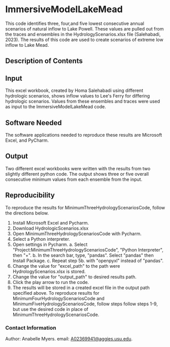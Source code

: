 # ImmersiveModelLakeMead
This code identifies three, four,and five lowest consecutive annual scenarios of natural inflow to Lake Powell. These values are pulled out from the traces and ensembles in the HydrologyScenarios.xlsx file (Salehabadi, 2023). The results of this code are used to create scenarios of extreme low inflow to Lake Mead.
## Description of Contents
## Input
This excel workbook, created by Homa Salehabadi using different hydrologic scenarios, shows inflow values to Lee's Ferry for differing hydrologic scenarios. Values from these ensembles and traces were used as input to the ImmersiveModelLakeMead code.
## Software Needed
The software applications needed to reproduce these results are Microsoft Excel, and PyCharm.
## Output
Two different excel workbooks were written with the results from two slightly different python code. The output shows three or five overall consecutive minimum values from each ensemble from the input.
## Reproducibility
To reproduce the results for MinimumThreeHydrologyScenariosCode, follow the directions below.
1. Install Microsoft Excel and Pycharm.
2. Download HydrologicScenarios.xlsx
3. Open MinimumThreeHydrologyScenariosCode with Pycharm.
4. Select a Python interpreter.
5. Open settings in Pycharm.
   a. Select "Project:MinimumThreeHydrologyScenariosCode", "Python Interpreter", then "+".
   b. In the search bar, type, "pandas". Select "pandas" then Install Package.
   c. Repeat step 5b. with "openpyxl" instead of "pandas".
6. Change the value for "excel_path" to the path were HydrologyScenarios.xlsx is stored.
7. Change the value for "output_path" to desired results path.
8. Click the play arrow to run the code.
9. The results will be stored in a created excel file in the output path specified above.
To reproduce results for MinimumFourHydrologyScenariosCode and MinimumFiveHydrologyScenariosCode, follow steps follow steps 1-9, but use the desired code in place of MinimumThreeHydrologyScenariosCode.
### Contact Information
Author: Anabelle Myers. email: A02369941@aggies.usu.edu.
